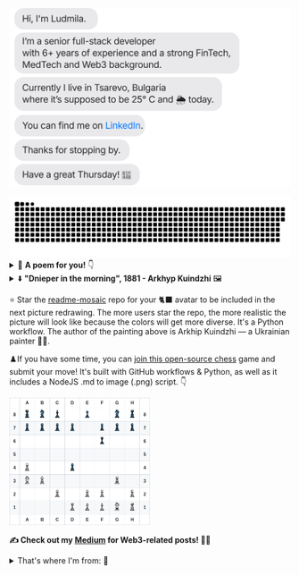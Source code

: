 [![](https://raw.githubusercontent.com/milaabl/milaabl/main/chat.svg)](https://www.linkedin.com/in/ludmila-a-dev/)

<!-- https://github.com/milaabl/milaabl/assets/86361434/c35b0e6f-acf0-435e-920d-b90faa4788ad -->

<img alt="Snake eating my contributions for breakfast🧉" src="https://raw.githubusercontent.com/milaabl/milaabl-readme/preview/github-contribution-grid-snake.svg" />

<details>
  <summary>🎁 <strong>A poem for you!</strong> 👇 </summary>

<!-- Start poem -->
# 💮 On my Sister Joanna's Entrance into Her 33rd Year by *Major Henry Livingston, Jr.*

<p>
    On this thy natal day permit a friend -<br/>A brother - with thy joys his own to blend:<br/>In all gladness he would wish to share<br/>As willing in thy griefs a part to bear.<br/><br/>Meekly attend the ways of higher heav'n!<br/>Is much deny'd? Yet much my dear is giv'n.<br/>Thy health, thy reason unimpaired remain<br/>And while as new fal'n snows thy spotless fame<br/>The partner of thy life, attentive - kind -<br/>And blending e'en the interests of the mind.<br/><br/>What bliss is thine when fore thy glistring eye<br/>Thy lovely infant train pass jocund by!<br/>The ruddy cheek, the smiling morning face<br/>Denote a healthy undegenerate race:<br/>In them renew'd, you'll live and live again,<br/>And children's children's children lisp thy name.<br/>Bright be the skies where'er my sister goes<br/>Nor scowling tempests injure her repose -<br/>The field of life with roses thick be strow'd<br/>Nor one sharp thorn lie lurking in the road.<br/>Thy ev'ry path be still a path of peace<br/>And each revolving year thy joys increase;<br/>Till hours and years of time itself be o'er<br/>And one eternal day around thee pour.
</p>

***
<!-- End poem -->
</details>

<details>
<summary>
  ⬇️ <strong>"Dnieper in the morning", 1881 - Arkhyp Kuindzhi</strong> 🖼️
</summary>

<img width="49%" src="https://raw.githubusercontent.com/milaabl/readme-mosaic/main/data/input.jpg" alt="Original picture"/>
<img width="49%" src="https://raw.githubusercontent.com/milaabl/readme-mosaic/main/data/output.jpg" alt="Output picture"/>
<img width="70%" src="https://raw.githubusercontent.com/milaabl/readme-mosaic/main/data/output.gif" alt="Output GIF"/>
</details>

⭐ Star the [readme-mosaic](https://github.com/milaabl/readme-mosaic) repo for your 🐈‍⬛ avatar to be included in the next picture redrawing. The more users star the repo, the more realistic the picture will look like because the colors will get more diverse. It's a Python workflow. The author of the painting above is Arkhip Kuindzhi — a Ukrainian painter 💙💛.

♟️If you have some time, you can [join this open-source chess](https://github.com/milaabl/readme-chess) game and submit your move! It's built with GitHub workflows & Python, as well as it includes a NodeJS .md to image (.png) script. 👇

<a href="https://github.com/milaabl/readme-chess/blob/master/README.md"><img src="https://raw.githubusercontent.com/milaabl/readme-chess/master/chess.png" alt="README chess dynamic game preview" width="50%" /></a>

<strong>✍️ Check out my <a href="https://medium.com/@milaabl2405">Medium</a> for Web3-related posts! 🐼🎍</strong>

<details>
  <summary>That's where I'm from: 🐑</summary>

  <img alt="West Ukrainian village" width="70%" src="https://github.com/milaabl/milaabl/assets/86361434/75269a38-ecaf-4cf8-920b-6aa7fd89cf8e" />

</details>
